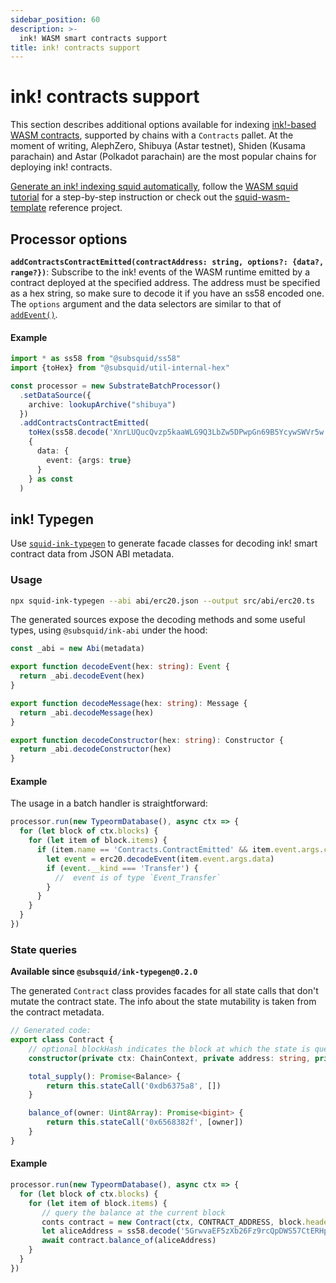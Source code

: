 ```yaml
---
sidebar_position: 60
description: >-
  ink! WASM smart contracts support
title: ink! contracts support
---
```


# ink! contracts support

This section describes additional options available for indexing [ink!-based WASM contracts](https://use.ink), supported by chains with a `Contracts` pallet. At the moment of writing, AlephZero, Shibuya (Astar testnet), Shiden (Kusama parachain) and Astar (Polkadot parachain) are the most popular chains for deploying ink! contracts.

[Generate an ink! indexing squid automatically](/firesquid/basics/squid-gen/), follow the [WASM squid tutorial](/firesquid/tutorials/create-a-wasm-processing-squid) for a step-by-step instruction or check out the [squid-wasm-template](https://github.com/subsquid-labs/squid-wasm-template) reference project.

## Processor options

**`addContractsContractEmitted(contractAddress: string, options?: {data?, range?})`**: Subscribe to the ink! events of the WASM runtime emitted by a contract deployed at the specified address. The address must be specified as a hex string, so make sure to decode it if you have an ss58 encoded one. The `options` argument and the data selectors are similar to that of [`addEvent()`](/firesquid/substrate-indexing/configuration/#events).

#### Example
```ts
import * as ss58 from "@subsquid/ss58"
import {toHex} from "@subsquid/util-internal-hex"

const processor = new SubstrateBatchProcessor()
  .setDataSource({
    archive: lookupArchive("shibuya")
  })
  .addContractsContractEmitted(
    toHex(ss58.decode('XnrLUQucQvzp5kaaWLG9Q3LbZw5DPwpGn69B5YcywSWVr5w').bytes),
    {
      data: {
        event: {args: true}
      }
    } as const
  )
```

## ink! Typegen

Use [`squid-ink-typegen`](https://github.com/subsquid/squid-sdk/tree/master/substrate/ink-typegen) to generate facade classes for decoding ink! smart contract data from JSON ABI metadata.

### Usage

```bash
npx squid-ink-typegen --abi abi/erc20.json --output src/abi/erc20.ts
```

The generated sources expose the decoding methods and some useful types, using `@subsquid/ink-abi` under the hood:

```typescript title="src/abi/erc20.ts"
const _abi = new Abi(metadata)

export function decodeEvent(hex: string): Event {
  return _abi.decodeEvent(hex)
}

export function decodeMessage(hex: string): Message {
  return _abi.decodeMessage(hex)
}

export function decodeConstructor(hex: string): Constructor {
  return _abi.decodeConstructor(hex)
}
```

#### Example

The usage in a batch handler is straightforward:
```ts
processor.run(new TypeormDatabase(), async ctx => {
  for (let block of ctx.blocks) {
    for (let item of block.items) {
      if (item.name == 'Contracts.ContractEmitted' && item.event.args.contract == CONTRACT_ADDRESS) {
        let event = erc20.decodeEvent(item.event.args.data)
        if (event.__kind === 'Transfer') {
          //  event is of type `Event_Transfer`
        }
      }
    }
  }
})
```

### State queries

**Available since `@subsquid/ink-typegen@0.2.0`**

The generated `Contract` class provides facades for all state calls that don't mutate the contract state. The info about the state mutability is taken from the contract metadata.
```ts
// Generated code:
export class Contract {
    // optional blockHash indicates the block at which the state is queried
    constructor(private ctx: ChainContext, private address: string, private blockHash?: string) { }

    total_supply(): Promise<Balance> {
        return this.stateCall('0xdb6375a8', [])
    }

    balance_of(owner: Uint8Array): Promise<bigint> {
        return this.stateCall('0x6568382f', [owner])
    }
}
```

#### Example

```ts
processor.run(new TypeormDatabase(), async ctx => {
  for (let block of ctx.blocks) {
    for (let item of block.items) {
       // query the balance at the current block
       conts contract = new Contract(ctx, CONTRACT_ADDRESS, block.header.hash)
       let aliceAddress = ss58.decode('5GrwvaEF5zXb26Fz9rcQpDWS57CtERHpNehXCPcNoHGKutQY').bytes
       await contract.balance_of(aliceAddress)
    }
  }
})
```
